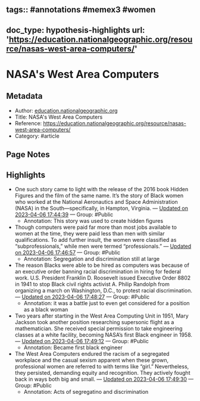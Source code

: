 tags:: #annotations #memex3 #women 
---
doc_type: hypothesis-highlights
url: 'https://education.nationalgeographic.org/resource/nasas-west-area-computers/'
---

# NASA's West Area Computers

## Metadata
- Author: [education.nationalgeographic.org]()
- Title: NASA's West Area Computers
- Reference: https://education.nationalgeographic.org/resource/nasas-west-area-computers/
- Category: #article

## Page Notes
## Highlights
- One such story came to light with the release of the 2016 book Hidden Figures and the film of the same name. It’s the story of Black women who worked at the National Aeronautics and Space Administration (NASA) in the South—specifically, in Hampton, Virginia. — [Updated on 2023-04-06 17:44:39](https://hyp.is/O0n2BtTEEe25jgt3UAhD0g/education.nationalgeographic.org/resource/nasas-west-area-computers/) — Group: #Public
    - Annotation: This story was used to create hidden figures
- Though computers were paid far more than most jobs available to women at the time, they were paid less than men with similar qualifications. To add further insult, the women were classified as “subprofessionals,” while men were termed “professionals.” — [Updated on 2023-04-06 17:46:57](https://hyp.is/jglxMtTEEe2zqZe1GHMvdg/education.nationalgeographic.org/resource/nasas-west-area-computers/) — Group: #Public
    - Annotation: Segregation and discrimination still at large
- The reason Blacks were able to be hired as computers was because of an executive order banning racial discrimination in hiring for federal work. U.S. President Franklin D. Roosevelt issued Executive Order 8802 in 1941 to stop Black civil rights activist A. Philip Randolph from organizing a march on Washington, D.C., to protest racial discrimination. — [Updated on 2023-04-06 17:48:27](https://hyp.is/w2mbLNTEEe2molsc3O-frA/education.nationalgeographic.org/resource/nasas-west-area-computers/) — Group: #Public
    - Annotation: it was a battle just to even get considered for a position as a black woman
- Two years after starting in the West Area Computing Unit in 1951, Mary Jackson took another position researching supersonic flight as a mathematician. She received special permission to take engineering classes at a white facility, becoming NASA’s first Black engineer in 1958. — [Updated on 2023-04-06 17:49:12](https://hyp.is/3mTyyNTEEe29fLtrbQQ2SQ/education.nationalgeographic.org/resource/nasas-west-area-computers/) — Group: #Public
    - Annotation: Became first black engineer
- The West Area Computers endured the racism of a segregated workplace and the casual sexism apparent when these grown, professional women are referred to with terms like “girl.” Nevertheless, they persisted, demanding equity and recognition. They actively fought back in ways both big and small. — [Updated on 2023-04-06 17:49:30](https://hyp.is/6MHvFNTEEe2VHhu-JAEuEg/education.nationalgeographic.org/resource/nasas-west-area-computers/) — Group: #Public
    - Annotation: Acts of segregatino and discrimination


